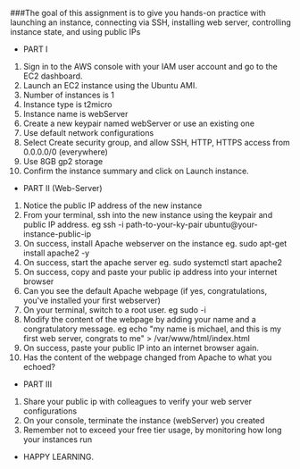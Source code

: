 ###The goal of this assignment is to give you hands-on practice with launching an instance, connecting via SSH, installing web server, controlling instance state, and using public IPs

- PART I
1. Sign in to the AWS console with your IAM user account and go to the EC2 dashboard.
2. Launch an EC2 instance using the Ubuntu AMI.
3. Number of instances is 1
4. Instance type is t2micro
5. Instance name is webServer
6. Create a new keypair named webServer  or use an existing one
7. Use default network configurations
8. Select Create security group, and allow SSH, HTTP, HTTPS access from 0.0.0.0/0 (everywhere)
9. Use 8GB gp2 storage
10. Confirm the instance summary and click on Launch instance.

- PART II (Web-Server)
1. Notice the public IP address of the new instance
2. From your terminal, ssh into the new instance using the keypair and public IP address. eg ssh -i path-to-your-ky-pair ubuntu@your-instance-public-ip
3. On success, install Apache webserver on the instance eg. sudo apt-get install apache2 -y
4. On success, start the apache server eg. sudo systemctl start apache2
5. On success, copy and paste your public ip address into your internet browser
6. Can you see the default Apache webpage (if yes, congratulations, you've installed your first webserver)
7. On your terminal, switch to a root user. eg sudo -i
8. Modify the content of the webpage by adding your name and a congratulatory message. eg echo "my name is michael, and this is my first web server, congrats to me" > /var/www/html/index.html
9. On success, paste your public IP into an internet browser again.
10. Has the content of the webpage changed from Apache to what you echoed?

- PART III
1. Share your public ip with colleagues to verify your web server configurations
2. On your console, terminate the instance (webServer) you created
3. Remember not to exceed your free tier usage, by monitoring how long your instances run

- HAPPY LEARNING.